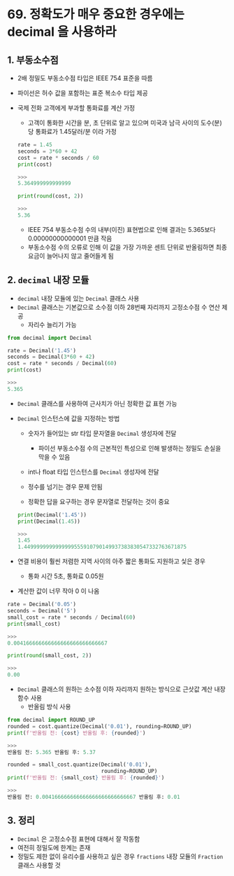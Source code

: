 # 69. 정확도가 매우 중요한 경우에는 decimal 을 사용하라

## 1. 부동소수점

- 2배 정밀도 부동소수점 타입은 IEEE 754 표준을 따름
- 파이선은 허수 값을 포함하는 표준 복소수 타입 제공

- 국제 전화 고객에게 부과할 통화료를 계산 가정
    - 고객이 통화한 시간을 분, 초 단위로 알고 있으며 미국과 남극 사이의 도수(분)당 통화료가 1.45달러/분 이라 가정
    
    ```python
    rate = 1.45
    seconds = 3*60 + 42
    cost = rate * seconds / 60
    print(cost)
    
    >>>
    5.364999999999999
    ```
    
    ```python
    print(round(cost, 2))
    
    >>>
    5.36
    ```
    
    - IEEE 754 부동소수점 수의 내부(이진) 표현법으로 인해 결과는 5.365보다 0.00000000000001 만큼 작음
    - 부동소수점 수의 오류로 인해 이 값을 가장 가까운 센트 단위로 반올림하면 최종 요금이 늘어나지 않고 줄어들게 됨
    

## 2. `decimal` 내장 모듈

- `decimal` 내장 모듈에 있는 `Decimal` 클래스 사용
- `Decimal` 클래스는 기본값으로 소수점 이하 28번째 자리까지 고정소수점 수 연산 제공
    - 자리수 늘리기 가능

```python
from decimal import Decimal

rate = Decimal('1.45')
seconds = Decimal(3*60 + 42)
cost = rate * seconds / Decimal(60)
print(cost)

>>>
5.365
```

- `Decimal` 클래스를 사용하여 근사치가 아닌 정확한 값 표현 가능
- `Decimal` 인스턴스에 값을 지정하는 방법
    - 숫자가 들어있는 str 타입 문자열을 `Decimal` 생성자에 전달
        - 파이선 부동소수점 수의 근본적인 특성으로 인해 발생하는 정밀도 손실을 막을 수 있음
    - int나 float 타입 인스턴스를 `Decimal` 생성자에 전달
    - 정수를 넘기는 경우 문제 안됨
    
    - 정확한 답을 요구하는 경우 문자열로 전달하는 것이 중요
    
    ```python
    print(Decimal('1.45'))
    print(Decimal(1.45))
    
    >>>
    1.45
    1.4499999999999999555910790149937383830547332763671875
    ```
    

- 연결 비용이 훨씬 저렴한 지역 사이의 아주 짧은 통화도 지원하고 싳은 경우
    - 통화 시간 5초, 통화료 0.05원
- 계산한 값이 너무 작아 0 이 나옴

```python
rate = Decimal('0.05')
seconds = Decimal('5')
small_cost = rate * seconds / Decimal(60)
print(small_cost)

>>>
0.004166666666666666666666666667
```

```python
print(round(small_cost, 2))

>>>
0.00
```

- `Decimal` 클래스의 원하는 소수점 이하 자리까지 원하는 방식으로 근삿값 계산 내장 함수 사용
    - 반올림 방식 사용

```python
from decimal import ROUND_UP
rounded = cost.quantize(Decimal('0.01'), rounding=ROUND_UP)
print(f'반올림 전: {cost} 반올림 후: {rounded}')

>>>
반올림 전: 5.365 반올림 후: 5.37
```

```python
rounded = small_cost.quantize(Decimal('0.01'),
                              rounding=ROUND_UP)
print(f'반올림 전: {small_cost} 반올림 후: {rounded}')

>>>
반올림 전: 0.004166666666666666666666666667 반올림 후: 0.01
```

## 3. 정리

- `Decimal` 은 고정소수점 표현에 대해서 잘 작동함
- 여전히 정밀도에 한계는 존재
- 정밀도 제한 없이 유리수를 사용하고 싶은 경우 `fractions` 내장 모듈의 `Fraction` 클래스 사용할 것